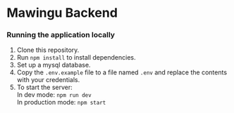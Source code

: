 # Mawingu Backend

### Running the application locally
1. Clone this repository.
2. Run `npm install` to install dependencies.
3. Set up a mysql database.
4. Copy the `.env.example` file to a file named `.env` and replace the contents with your credentials.
5. To start the server:    
In dev mode: `npm run dev`  
In production mode: `npm start`
